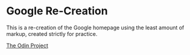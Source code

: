 Google Re-Creation
==================

This is a re-creation of the Google homepage using the least amount of
markup, created strictly for practice.

[The Odin Project](http://www.theodinproject.com/web-development-101/html-css)
